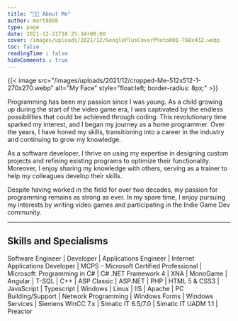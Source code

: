 ```yaml
---
title: "🧑‍💻 About Me"
author: mort8088
type: page
date: 2021-12-21T18:25:34+00:00
cover: /images/uploads/2021/12/GooglePlusCoverPhoto001-768x432.webp
toc: false
readingTime : false
hideComments : true
---
```


{{< image src="/images/uploads/2021/12/cropped-Me-512x512-1-270x270.webp" alt="My Face" style="float:left; border-radius: 8px;" >}}

Programming has been my passion since I was young. As a child growing up during the start of the video game era, I was captivated by the endless possibilities that could be achieved through coding. This revolutionary time sparked my interest, and I began my journey as a home programmer. Over the years, I have honed my skills, transitioning into a career in the industry and continuing to grow my knowledge.

As a software developer, I thrive on using my expertise in designing custom projects and refining existing programs to optimize their functionality. Moreover, I enjoy sharing my knowledge with others, serving as a trainer to help my colleagues develop their skills.

Despite having worked in the field for over two decades, my passion for programming remains as strong as ever. In my spare time, I enjoy pursuing my interests by writing video games and participating in the Indie Game Dev community.

* * *

## Skills and Specialisms

Software Engineer | Developer | Applications Engineer | Internet Applications Developer | MCPS – Microsoft Certified Professional | Microsoft: Programming in C# | C# .NET Framework 4 | XNA | MonoGame | Angular | T-SQL | C++ | ASP Classic | ASP.NET | PHP | HTML 5 & CSS3 | JavaScript | Typescript | Windows | Linux | IIS | Apache | PC Building/Support | Network Programming | Windows Forms | Windows Services | Siemens WinCC 7.x | Simatic IT 6.5/7.0 | Simatic IT UADM 1.1 | Preactor